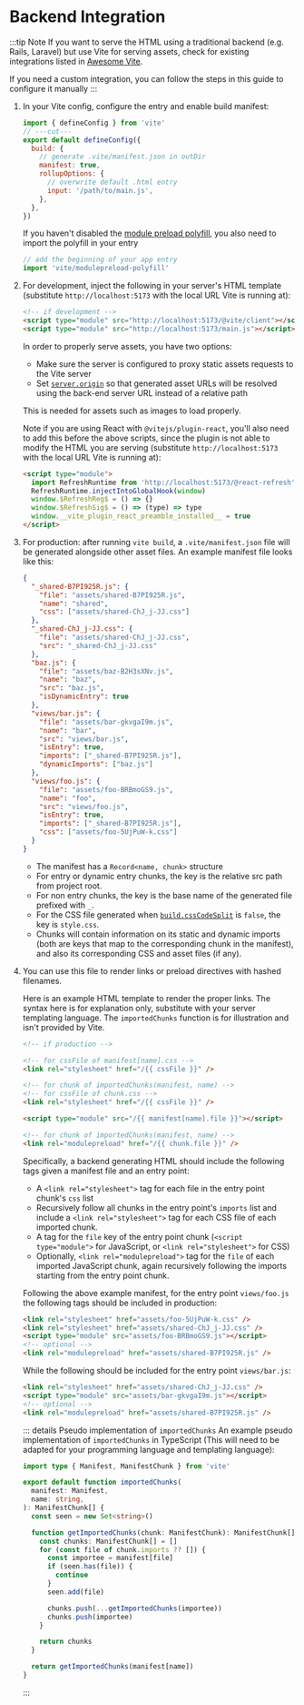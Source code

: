 # Backend Integration

:::tip Note
If you want to serve the HTML using a traditional backend (e.g. Rails, Laravel) but use Vite for serving assets, check for existing integrations listed in [Awesome Vite](https://github.com/vitejs/awesome-vite#integrations-with-backends).

If you need a custom integration, you can follow the steps in this guide to configure it manually
:::

1. In your Vite config, configure the entry and enable build manifest:

   ```js twoslash [vite.config.js]
   import { defineConfig } from 'vite'
   // ---cut---
   export default defineConfig({
     build: {
       // generate .vite/manifest.json in outDir
       manifest: true,
       rollupOptions: {
         // overwrite default .html entry
         input: '/path/to/main.js',
       },
     },
   })
   ```

   If you haven't disabled the [module preload polyfill](/config/build-options.md#build-polyfillmodulepreload), you also need to import the polyfill in your entry

   ```js
   // add the beginning of your app entry
   import 'vite/modulepreload-polyfill'
   ```

2. For development, inject the following in your server's HTML template (substitute `http://localhost:5173` with the local URL Vite is running at):

   ```html
   <!-- if development -->
   <script type="module" src="http://localhost:5173/@vite/client"></script>
   <script type="module" src="http://localhost:5173/main.js"></script>
   ```

   In order to properly serve assets, you have two options:

   - Make sure the server is configured to proxy static assets requests to the Vite server
   - Set [`server.origin`](/config/server-options.md#server-origin) so that generated asset URLs will be resolved using the back-end server URL instead of a relative path

   This is needed for assets such as images to load properly.

   Note if you are using React with `@vitejs/plugin-react`, you'll also need to add this before the above scripts, since the plugin is not able to modify the HTML you are serving (substitute `http://localhost:5173` with the local URL Vite is running at):

   ```html
   <script type="module">
     import RefreshRuntime from 'http://localhost:5173/@react-refresh'
     RefreshRuntime.injectIntoGlobalHook(window)
     window.$RefreshReg$ = () => {}
     window.$RefreshSig$ = () => (type) => type
     window.__vite_plugin_react_preamble_installed__ = true
   </script>
   ```

3. For production: after running `vite build`, a `.vite/manifest.json` file will be generated alongside other asset files. An example manifest file looks like this:

   ```json [.vite/manifest.json]
   {
     "_shared-B7PI925R.js": {
       "file": "assets/shared-B7PI925R.js",
       "name": "shared",
       "css": ["assets/shared-ChJ_j-JJ.css"]
     },
     "_shared-ChJ_j-JJ.css": {
       "file": "assets/shared-ChJ_j-JJ.css",
       "src": "_shared-ChJ_j-JJ.css"
     },
     "baz.js": {
       "file": "assets/baz-B2H3sXNv.js",
       "name": "baz",
       "src": "baz.js",
       "isDynamicEntry": true
     },
     "views/bar.js": {
       "file": "assets/bar-gkvgaI9m.js",
       "name": "bar",
       "src": "views/bar.js",
       "isEntry": true,
       "imports": ["_shared-B7PI925R.js"],
       "dynamicImports": ["baz.js"]
     },
     "views/foo.js": {
       "file": "assets/foo-BRBmoGS9.js",
       "name": "foo",
       "src": "views/foo.js",
       "isEntry": true,
       "imports": ["_shared-B7PI925R.js"],
       "css": ["assets/foo-5UjPuW-k.css"]
     }
   }
   ```

   - The manifest has a `Record<name, chunk>` structure
   - For entry or dynamic entry chunks, the key is the relative src path from project root.
   - For non entry chunks, the key is the base name of the generated file prefixed with `_`.
   - For the CSS file generated when [`build.cssCodeSplit`](/config/build-options.md#build-csscodesplit) is `false`, the key is `style.css`.
   - Chunks will contain information on its static and dynamic imports (both are keys that map to the corresponding chunk in the manifest), and also its corresponding CSS and asset files (if any).

4. You can use this file to render links or preload directives with hashed filenames.

   Here is an example HTML template to render the proper links. The syntax here is for
   explanation only, substitute with your server templating language. The `importedChunks`
   function is for illustration and isn't provided by Vite.

   ```html
   <!-- if production -->

   <!-- for cssFile of manifest[name].css -->
   <link rel="stylesheet" href="/{{ cssFile }}" />

   <!-- for chunk of importedChunks(manifest, name) -->
   <!-- for cssFile of chunk.css -->
   <link rel="stylesheet" href="/{{ cssFile }}" />

   <script type="module" src="/{{ manifest[name].file }}"></script>

   <!-- for chunk of importedChunks(manifest, name) -->
   <link rel="modulepreload" href="/{{ chunk.file }}" />
   ```

   Specifically, a backend generating HTML should include the following tags given a manifest
   file and an entry point:

   - A `<link rel="stylesheet">` tag for each file in the entry point chunk's `css` list
   - Recursively follow all chunks in the entry point's `imports` list and include a
     `<link rel="stylesheet">` tag for each CSS file of each imported chunk.
   - A tag for the `file` key of the entry point chunk (`<script type="module">` for JavaScript,
     or `<link rel="stylesheet">` for CSS)
   - Optionally, `<link rel="modulepreload">` tag for the `file` of each imported JavaScript
     chunk, again recursively following the imports starting from the entry point chunk.

   Following the above example manifest, for the entry point `views/foo.js` the following tags should be included in production:

   ```html
   <link rel="stylesheet" href="assets/foo-5UjPuW-k.css" />
   <link rel="stylesheet" href="assets/shared-ChJ_j-JJ.css" />
   <script type="module" src="assets/foo-BRBmoGS9.js"></script>
   <!-- optional -->
   <link rel="modulepreload" href="assets/shared-B7PI925R.js" />
   ```

   While the following should be included for the entry point `views/bar.js`:

   ```html
   <link rel="stylesheet" href="assets/shared-ChJ_j-JJ.css" />
   <script type="module" src="assets/bar-gkvgaI9m.js"></script>
   <!-- optional -->
   <link rel="modulepreload" href="assets/shared-B7PI925R.js" />
   ```

   ::: details Pseudo implementation of `importedChunks`
   An example pseudo implementation of `importedChunks` in TypeScript (This will
   need to be adapted for your programming language and templating language):

   ```ts
   import type { Manifest, ManifestChunk } from 'vite'

   export default function importedChunks(
     manifest: Manifest,
     name: string,
   ): ManifestChunk[] {
     const seen = new Set<string>()

     function getImportedChunks(chunk: ManifestChunk): ManifestChunk[] {
       const chunks: ManifestChunk[] = []
       for (const file of chunk.imports ?? []) {
         const importee = manifest[file]
         if (seen.has(file)) {
           continue
         }
         seen.add(file)

         chunks.push(...getImportedChunks(importee))
         chunks.push(importee)
       }

       return chunks
     }

     return getImportedChunks(manifest[name])
   }
   ```

   :::
